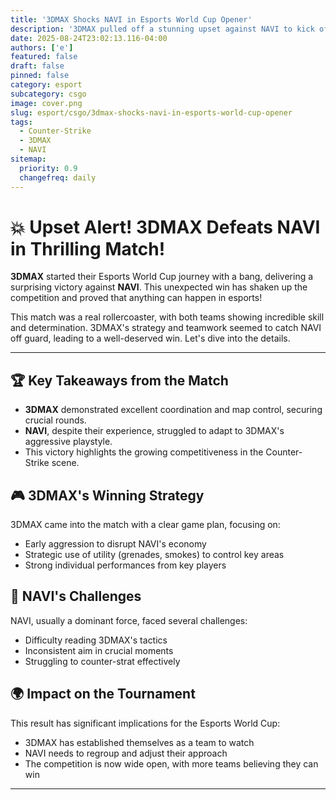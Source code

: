 ```yaml
---
title: '3DMAX Shocks NAVI in Esports World Cup Opener'
description: '3DMAX pulled off a stunning upset against NAVI to kick off their Esports World Cup campaign, defying expectations.'
date: 2025-08-24T23:02:13.116-04:00
authors: ['e']
featured: false
draft: false
pinned: false
category: esport
subcategory: csgo
image: cover.png
slug: esport/csgo/3dmax-shocks-navi-in-esports-world-cup-opener
tags:
  - Counter-Strike
  - 3DMAX
  - NAVI
sitemap:
  priority: 0.9
  changefreq: daily
---
```


# 💥 Upset Alert! 3DMAX Defeats NAVI in Thrilling Match! 

**3DMAX** started their Esports World Cup journey with a bang, delivering a surprising victory against **NAVI**. This unexpected win has shaken up the competition and proved that anything can happen in esports!

This match was a real rollercoaster, with both teams showing incredible skill and determination. 3DMAX's strategy and teamwork seemed to catch NAVI off guard, leading to a well-deserved win. Let's dive into the details.

---

## 🏆 Key Takeaways from the Match

-   **3DMAX** demonstrated excellent coordination and map control, securing crucial rounds.
-   **NAVI**, despite their experience, struggled to adapt to 3DMAX's aggressive playstyle.
-   This victory highlights the growing competitiveness in the Counter-Strike scene.

## 🎮 3DMAX's Winning Strategy

3DMAX came into the match with a clear game plan, focusing on:

-   Early aggression to disrupt NAVI's economy
-   Strategic use of utility (grenades, smokes) to control key areas
-   Strong individual performances from key players

## 🤔 NAVI's Challenges

NAVI, usually a dominant force, faced several challenges:

-   Difficulty reading 3DMAX's tactics
-   Inconsistent aim in crucial moments
-   Struggling to counter-strat effectively

## 🌍 Impact on the Tournament

This result has significant implications for the Esports World Cup:

-   3DMAX has established themselves as a team to watch
-   NAVI needs to regroup and adjust their approach
-   The competition is now wide open, with more teams believing they can win

---
